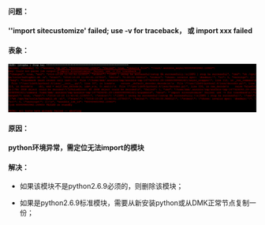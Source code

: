 #### 问题：

#### **''import sitecustomize' failed; use -v for traceback， 或 import xxx failed**

#### 表象：

![](/assets/import_xxx_failed.png)

#### 原因：

**python环境异常，需定位无法import的模块**


#### 解决：

* 如果该模块不是python2.6.9必须的，则删除该模块；

* 如果是python2.6.9标准模块，需要从新安装python或从DMK正常节点复制一份；



